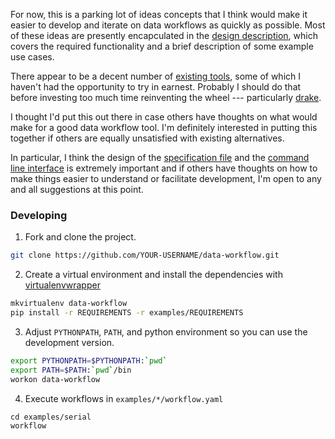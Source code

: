 For now, this is a parking lot of ideas concepts that I think would
make it easier to develop and iterate on data workflows as quickly as
possible. Most of these ideas are presently encapculated in the
[design description](design/design.md), which covers the required
functionality and a brief description of some example use cases.

There appear to be a decent number of
[existing tools](design/prior_art.md), some of which I haven't had the
opportunity to try in earnest. Probably I should do that before
investing too much time reinventing the wheel --- particularly
[drake](https://github.com/Factual/drake).

I thought I'd put this out there in case others have thoughts on what
would make for a good data workflow tool. I'm definitely interested in
putting this together if others are equally unsatisfied with existing
alternatives.

In particular, I think the design of the
[specification file](design/workflow.yaml) and the
[command line interface](design/command_line_interface.sh) is
extremely important and if others have thoughts on how to make things
easier to understand or facilitate development, I'm open to any and
all suggestions at this point.

### Developing

1. Fork and clone the project.

```bash
git clone https://github.com/YOUR-USERNAME/data-workflow.git
```

2. Create a virtual environment and install the dependencies with [virtualenvwrapper](http://virtualenvwrapper.readthedocs.org/en/latest/)

```bash
mkvirtualenv data-workflow
pip install -r REQUIREMENTS -r examples/REQUIREMENTS
```

3. Adjust `PYTHONPATH`, `PATH`, and python environment so you can use
   the development version.

```bash
export PYTHONPATH=$PYTHONPATH:`pwd`
export PATH=$PATH:`pwd`/bin
workon data-workflow
```

4. Execute workflows in `examples/*/workflow.yaml`

```
cd examples/serial
workflow
```
